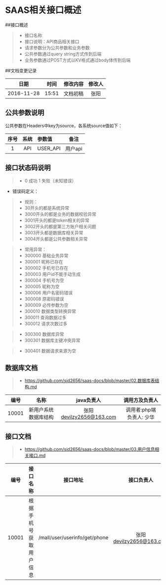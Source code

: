 
# SAAS相关接口概述


##接口概述
> - 接口名称
> - 接口说明：API商品相关接口
> - 请求参数分为公共参数和业务参数
> - 公共参数通过query string方式传到后端
> - 业务参数通过POST方式以KV格式通过body体传到后端

##文档变更记录

|日期|时间|修改内容|修改人|
|:-:|:-:|:--|:-:|
|2016-11-28|15:51|文档初稿|张阳|


## 公共参数说明
公共参数在Headers中key为source，各系统source值如下：  

|序号|系统|参数值|备注|
|:-:|:-:|:--|:-:|
| 1 | API| USER_API| 用户api |



## 接口状态码说明  
> - 0 成功  1 失败（未知错误）

*  错误码定义：  

> - 规则：
> - 30开头的都是系统异常
> - 3000开头的都是业务的数据校验异常
> - 3001开头的都是token相关的异常
> - 3002开头的都是第三方账户相关问题
> - 3003开头都是数据库相关异常
> - 3004开头都是公共参数相关异常
  
> - 常用异常：  
> - 300000 基础业务异常
> - 300001 昵称已存在
> - 300002 手机号已存在
> - 300003 用户id不能手动生成
> - 300004 手机号为空
> - 300005 昵称为空
> - 300006 用户名密码错误
> - 300008 原密码错误
> - 300009 必传参数为空
> - 300010 数据类型转换异常
> - 300011 查询数据过多
> - 300012 请求次数过多

> - 300300 数据库异常
> - 300301 数据库主键冲突异常

> - 300401 数据请求来源为空



## 数据库文档  

> -  https://github.com/sid2656/saas-docs/blob/master/02.数据库表结构.md  

| 编号 | 名称  | java负责人| 调用方及负责人|
|:-:|:-:|:-:|:-:|
|10001 |  新用户系统数据库结构 | 张阳<devilzy2656@163.com> | 调用者:php端 负责人:  少华|

## 接口文档  

> -  https://github.com/sid2656/saas-docs/blob/master/03.用户信息相关接口.md  

| 编号 | 接口名称  | 接口地址 | 接口负责人| 调用方及负责人|
|:-:|:-:|:-:|:-:|:-:|
|10001 |  根据手机号获取用户信息 |/mall/user/userinfo/get/phone| 张阳<devilzy2656@163.com> | 调用者:php端 负责人:  少华|
